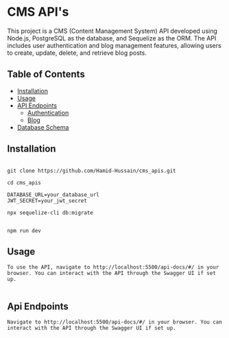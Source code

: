 # CMS API's

This project is a CMS (Content Management System) API developed using Node.js, PostgreSQL as the database, and Sequelize as the ORM. The API includes user authentication and blog management features, allowing users to create, update, delete, and retrieve blog posts.

## Table of Contents

- [Installation](#installation)
- [Usage](#usage)
- [API Endpoints](#api-endpoints)
  - [Authentication](#authentication)
  - [Blog](#blog)
- [Database Schema](#database-schema)

## Installation

```

git clone https://github.com/Hamid-Hussain/cms_apis.git

cd cms_apis

DATABASE_URL=your_database_url
JWT_SECRET=your_jwt_secret

npx sequelize-cli db:migrate


npm run dev

```

## Usage

```
To use the API, navigate to http://localhost:5500/api-docs/#/ in your browser. You can interact with the API through the Swagger UI if set up.


```

## Api Endpoints

```
Navigate to http://localhost:5500/api-docs/#/ in your browser. You can interact with the API through the Swagger UI if set up.
```
